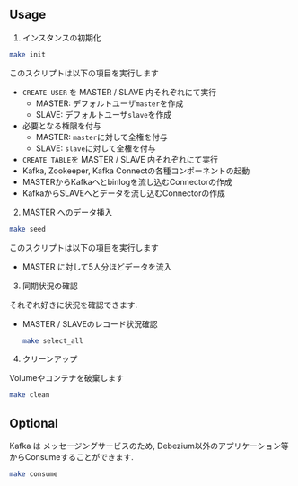## Usage



1. インスタンスの初期化

```bash
make init
```

このスクリプトは以下の項目を実行します

- `CREATE USER` を MASTER / SLAVE 内それぞれにて実行
  - MASTER: デフォルトユーザ`master`を作成
  - SLAVE: デフォルトユーザ`slave`を作成
- 必要となる権限を付与
  - MASTER: `master`に対して全権を付与
  - SLAVE: `slave`に対して全権を付与
- `CREATE TABLE`を MASTER / SLAVE 内それぞれにて実行
- Kafka, Zookeeper, Kafka Connectの各種コンポーネントの起動
- MASTERからKafkaへとbinlogを流し込むConnectorの作成
- KafkaからSLAVEへとデータを流し込むConnectorの作成

2. MASTER へのデータ挿入

```bash
make seed
```

このスクリプトは以下の項目を実行します

- MASTER に対して5人分ほどデータを流入

3. 同期状況の確認

それぞれ好きに状況を確認できます.

- MASTER / SLAVEのレコード状況確認
  ```bash
  make select_all
  ```

4. クリーンアップ

  Volumeやコンテナを破棄します

  ```bash
  make clean
  ```


## Optional

Kafka は メッセージングサービスのため, Debezium以外のアプリケーション等からConsumeすることができます.

```bash
make consume
```